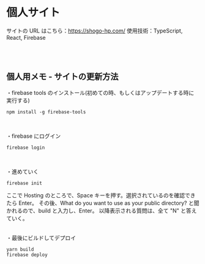 # 個人サイト

サイトの URL はこちら：https://shogo-hp.com/
使用技術：TypeScript, React, Firebase

<br>
<br>

## 個人用メモ - サイトの更新方法

・firebase tools のインストール(初めての時、もしくはアップデートする時に実行する)

```
npm install -g firebase-tools
```

<br>

・firebase にログイン

```
firebase login
```

<br>

・進めていく

```
firebase init
```
ここで Hosting のところで、Space キーを押す。選択されているのを確認できたら Enter。
その後、What do you want to use as your public directory? と聞かれるので、build と入力し、Enter。
以降表示される質問は、全て "N" と答えていく。

<br>
・最後にビルドしてデプロイ

```
yarn build
firebase deploy
```
